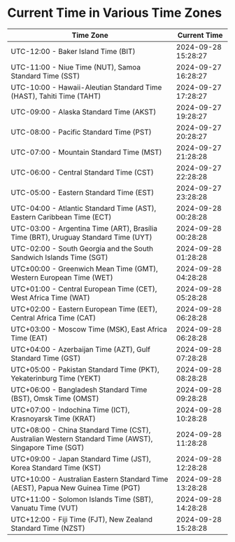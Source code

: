 # Current Time in Various Time Zones

| Time Zone | Current Time |
|-----------|--------------|
| UTC-12:00 - Baker Island Time (BIT) | 2024-09-28 15:28:27 |
| UTC-11:00 - Niue Time (NUT), Samoa Standard Time (SST) | 2024-09-27 16:28:27 |
| UTC-10:00 - Hawaii-Aleutian Standard Time (HAST), Tahiti Time (TAHT) | 2024-09-27 17:28:27 |
| UTC-09:00 - Alaska Standard Time (AKST) | 2024-09-27 19:28:27 |
| UTC-08:00 - Pacific Standard Time (PST) | 2024-09-27 20:28:27 |
| UTC-07:00 - Mountain Standard Time (MST) | 2024-09-27 21:28:28 |
| UTC-06:00 - Central Standard Time (CST) | 2024-09-27 22:28:28 |
| UTC-05:00 - Eastern Standard Time (EST) | 2024-09-27 23:28:28 |
| UTC-04:00 - Atlantic Standard Time (AST), Eastern Caribbean Time (ECT) | 2024-09-28 00:28:28 |
| UTC-03:00 - Argentina Time (ART), Brasília Time (BRT), Uruguay Standard Time (UYT) | 2024-09-28 00:28:28 |
| UTC-02:00 - South Georgia and the South Sandwich Islands Time (SGT) | 2024-09-28 01:28:28 |
| UTC±00:00 - Greenwich Mean Time (GMT), Western European Time (WET) | 2024-09-28 04:28:28 |
| UTC+01:00 - Central European Time (CET), West Africa Time (WAT) | 2024-09-28 05:28:28 |
| UTC+02:00 - Eastern European Time (EET), Central Africa Time (CAT) | 2024-09-28 06:28:28 |
| UTC+03:00 - Moscow Time (MSK), East Africa Time (EAT) | 2024-09-28 06:28:28 |
| UTC+04:00 - Azerbaijan Time (AZT), Gulf Standard Time (GST) | 2024-09-28 07:28:28 |
| UTC+05:00 - Pakistan Standard Time (PKT), Yekaterinburg Time (YEKT) | 2024-09-28 08:28:28 |
| UTC+06:00 - Bangladesh Standard Time (BST), Omsk Time (OMST) | 2024-09-28 09:28:28 |
| UTC+07:00 - Indochina Time (ICT), Krasnoyarsk Time (KRAT) | 2024-09-28 10:28:28 |
| UTC+08:00 - China Standard Time (CST), Australian Western Standard Time (AWST), Singapore Time (SGT) | 2024-09-28 11:28:28 |
| UTC+09:00 - Japan Standard Time (JST), Korea Standard Time (KST) | 2024-09-28 12:28:28 |
| UTC+10:00 - Australian Eastern Standard Time (AEST), Papua New Guinea Time (PGT) | 2024-09-28 13:28:28 |
| UTC+11:00 - Solomon Islands Time (SBT), Vanuatu Time (VUT) | 2024-09-28 14:28:28 |
| UTC+12:00 - Fiji Time (FJT), New Zealand Standard Time (NZST) | 2024-09-28 15:28:28 |
